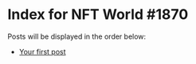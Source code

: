 # Index for NFT World #1870
Posts will be displayed in the order below:

- [Your first post](./001-first.md)

